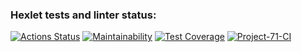 ### Hexlet tests and linter status:
[![Actions Status](https://github.com/Roman3455/java-project-71/actions/workflows/hexlet-check.yml/badge.svg)](https://github.com/Roman3455/java-project-71/actions)
[![Maintainability](https://api.codeclimate.com/v1/badges/df5e38025b34fdae46d1/maintainability)](https://codeclimate.com/github/Roman3455/java-project-71/maintainability)
[![Test Coverage](https://api.codeclimate.com/v1/badges/df5e38025b34fdae46d1/test_coverage)](https://codeclimate.com/github/Roman3455/java-project-71/test_coverage)
[![Project-71-CI](https://github.com/Roman3455/java-project-71/actions/workflows/main.yml/badge.svg)](https://github.com/Roman3455/java-project-71/actions/workflows/main.yml)
